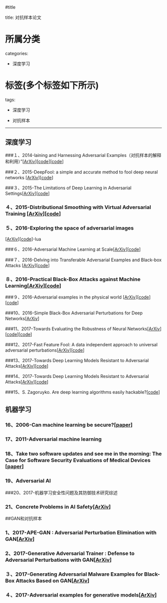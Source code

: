 ﻿#title

title: 对抗样本论文
# 所属分类

categories:

- 深度学习

# 标签(多个标签如下所示)

tags:

- 深度学习

- 对抗样本


------
## 深度学习
###１、2014-laining and Harnessing Adversarial Examples（对抗样本的解释和利用）”[[ArXiv](http://arxiv.org/abs/1412.6572)][[code](https://github.com/rodgzilla/machine_learning_adversarial_examples)][[code](https://github.com/tensorflow/cleverhans/blob/master/cleverhans/attacks.py)]




###２、2015-DeepFool: a simple and accurate method to fool deep neural networks [[ArXiv](http://arxiv.org/abs/1511.04599)][[code](https://github.com/tensorflow/cleverhans/blob/master/cleverhans/attacks.py)]


###３、2015-The Limitations of Deep Learning in Adversarial Settings[[ArXiv](http://arxiv.org/abs/1511.07528)][[code](https://github.com/tensorflow/cleverhans)]
### ４、2015-Distributional Smoothing with Virtual Adversarial Training [[ArXiv](http://arxiv.org/abs/1507.00677)][[code](https://github.com/tensorflow/cleverhans/blob/master/cleverhans/attacks.py)]


### ５、2016-Exploring the space of adversarial images
[[ArXiv](http://arxiv.org/abs/1510.05328)][[code](https://github.com/xiangyuwei/adversarial-1)]-lua

###６、2016-Adversarial Machine Learning at Scale[[ArXiv](http://arxiv.org/abs/1611.01236)][[code](https://github.com/tensorflow/cleverhans/tree/master/examples/nips17_adversarial_competition/sample_defenses/adv_inception_v3)]

###７、2016-Delving into Transferable Adversarial Examples and Black-box Attacks [[ArXiv](http://arxiv.org/abs/1611.02770)][[code](https://github.com/sunblaze-ucb/transferability-advdnn-pub)]

### ８、2016-Practical Black-Box Attacks against Machine Learning[[ArXiv](http://arxiv.org/abs/1602.02697)][[code](https://github.com/tensorflow/cleverhans/blob/master/cleverhans_tutorials/mnist_blackbox.py)]

###９、2016-Adversarial examples in the physical world [[ArXiv](http://arxiv.org/abs/1607.02533)][[code](https://github.com/tensorflow/cleverhans/tree/master/examples/nips17_adversarial_competition/sample_targeted_attacks/iter_target_class)][[code](https://github.com/tensorflow/cleverhans/blob/master/cleverhans/attacks.py)]

###10、2016-Simple Black-Box Adversarial Perturbations for Deep Networks[[ArXiv](http://arxiv.org/abs/1612.06299)]

###11、2017-Towards Evaluating the Robustness of Neural Networks[[ArXiv](http://arxiv.org/abs/608.04644)][[code](https://github.com/xiangyuwei/nn_robust_attacks)][[code](https://github.com/tensorflow/cleverhans/blob/master/cleverhans/attacks.py)]


###12、2017-Fast Feature Fool: A data independent approach to universal adversarial perturbations[[ArXiv](http://arxiv.org/abs/1707.05572)][[code](https://github.com/xiangyuwei/fast-feature-fool)]

###13、2017-Towards Deep Learning Models Resistant to Adversarial Attacks[[ArXiv](http://arxiv.org/abs/1706.06083)][[code](https://github.com/tensorflow/cleverhans/blob/master/cleverhans/attacks.py)]

###14、2017-Towards Deep Learning Models Resistant to Adversarial Attacks[[ArXiv](http://arxiv.org/abs/1705.07204)][[code](https://github.com/tensorflow/cleverhans/tree/master/examples/nips17_adversarial_competition/sample_defenses/ens_adv_inception_resnet_v2)]

###15、S. Zagoruyko. Are deep learning algorithms easily hackable?[[code](http://coxlab.github.io/ostrichinator)]


## 机器学习
### 16、2006-Can machine learning be secure?[[paper](http://portal.acm.org/citation.cfm?doid=1128817.1128824)]

### 17、2011-Adversarial machine learning

### 18、Take two software updates and see me in the morning: The Case for Software Security Evaluations of Medical Devices [[paper](http://www.contrib.andrew.cmu.edu/~ppoosank/papers/hanna-aed-healthsec11.pdf)]
### 19、Adversarial AI
###20、2017-机器学习安全性问题及其防御技术研究综述
### 21、Concrete Problems in AI Safety[[ArXiv](http://arxiv.org/abs/1606.06565)]
##GAN和对抗样本

### 1、2017-APE-GAN : Adversarial Perturbation Elimination with GAN[[ArXiv](http://arxiv.org/abs/1707.05474v3)] 

### 2、2017-Generative Adversarial Trainer : Defense to Adversarial Perturbations with GAN[[ArXiv](http://arxiv.org/abs/1705.03387v1)]

### ３、2017-Generating Adversarial Malware Examples for Black-Box Attacks Based on GAN[[ArXiv](http://arxiv.org/abs/1702.05983)]

### ４、2017-Adversarial examples for generative models[[ArXiv](http://arxiv.org/abs/1702.06832)]　　